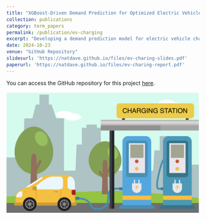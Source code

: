 ```yaml
---
title: "XGBoost-Driven Demand Prediction for Optimized Electric Vehicle Charging Recommendations"
collection: publications
category: term_papers
permalink: /publication/ev-charging
excerpt: "Developing a demand prediction model for electric vehicle charging stations using the Adaptive Charging Network (ACN) dataset from Caltech, leveraging advanced machine learning algorithms. The results were then used to develop a recommender system to help EV users minimize charging costs."
date: 2024-10-23
venue: "GitHub Repository"
slidesurl: 'https://natdave.github.io/files/ev-charing-slides.pdf'
paperurl: 'https://natdave.github.io/files/ev-charing-report.pdf'
---
```


You can access the GitHub repository for this project [here](https://github.com/NatDave/xgboost-ev-charging).<br/><br/><img src='/images/ev.png'>

